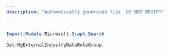 ```yaml
---
description: "Automatically generated file. DO NOT MODIFY"
---
```


```powershell

Import-Module Microsoft.Graph.Search

Get-MgExternalIndustryDataRoleGroup

```